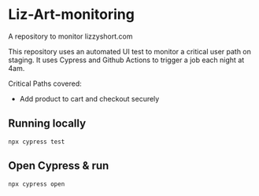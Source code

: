 # Liz-Art-monitoring
A repository to monitor lizzyshort.com

This repository uses an automated UI test to monitor a critical user path on staging. It uses Cypress and Github Actions to trigger a job each night at 4am. 


Critical Paths covered:

- Add product to cart and checkout securely



## Running locally
```
npx cypress test
```


## Open Cypress & run
```
npx cypress open
```